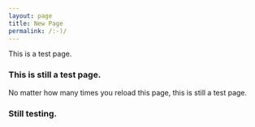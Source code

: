 ```yaml
---
layout: page
title: New Page
permalink: /:-)/
---
```


This is a test page.

### This is still a test page.

No matter how many times you reload this page, this is still a test page.
### Still testing.

